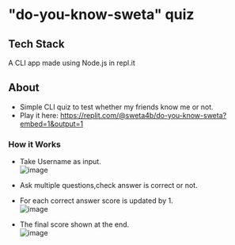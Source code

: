 # "do-you-know-sweta" quiz

## Tech Stack
A CLI app made using Node.js in repl.it

## About
* Simple CLI quiz to test whether my friends know me or not.
* Play it here: https://replit.com/@sweta4b/do-you-know-sweta?embed=1&output=1

### How it Works
* Take Username as input. <br />
  ![image](https://user-images.githubusercontent.com/110299602/208465966-0eb0ae23-5b5d-46f5-9a3a-6e153d993b1c.png)

* Ask multiple questions,check answer is correct or not.
* For each correct answer score is updated by 1.<br/>
  ![image](https://user-images.githubusercontent.com/110299602/208466994-5dc482b5-0184-4073-9607-90b7684e70e7.png)

* The final score shown at the end.</br>
  ![image](https://user-images.githubusercontent.com/110299602/208643103-6ad9aa67-bf7a-48fd-9637-9e98f71c1c0c.png)
